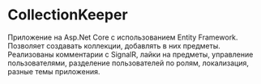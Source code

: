 # CollectionKeeper
Приложение на Asp.Net Core с использованием Entity Framework. Позволяет создавать коллекции, добавлять в них предметы. Реализованы комментарии с SignalR, лайки на предметы, управление пользователями, разделение пользователей по ролям, локализация, разные темы приложения.
